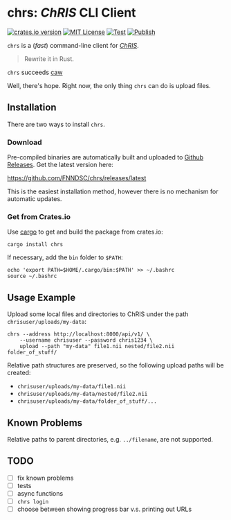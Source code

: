 # chrs: _ChRIS_ CLI Client

[![crates.io version](https://img.shields.io/crates/v/chrs?label=version)](https://crates.io/crates/chrs)
[![MIT License](https://img.shields.io/github/license/FNNDSC/chrs)](https://github.com/FNNDSC/chrs/blob/master/LICENSE)
[![Test](https://github.com/FNNDSC/chrs/actions/workflows/test.yml/badge.svg)](https://github.com/FNNDSC/chrs/actions/workflows/test.yml)
[![Publish](https://github.com/FNNDSC/chrs/actions/workflows/release.yml/badge.svg)](https://github.com/FNNDSC/chrs/actions/workflows/release.yml)

`chrs` is a (_fast_) command-line client for
[_ChRIS_](https://chrisproject.org/).

> Rewrite it in Rust.

`chrs` succeeds [caw](https://github.com/FNNDSC/caw)

Well, there's hope. Right now, the only thing `chrs` can do is upload files.


## Installation

There are two ways to install `chrs`.

### Download

Pre-compiled binaries are automatically built and uploaded to
[Github Releases](https://github.com/FNNDSC/chrs/releases).
Get the latest version here:

https://github.com/FNNDSC/chrs/releases/latest

This is the easiest installation method, however there is no
mechanism for automatic updates.


### Get from Crates.io

Use [cargo](https://doc.rust-lang.org/cargo/) to get and build the
package from crates.io:

```shell
cargo install chrs
```

If necessary, add the `bin` folder to `$PATH`:

```shell
echo 'export PATH=$HOME/.cargo/bin:$PATH' >> ~/.bashrc
source ~/.bashrc
```

## Usage Example

Upload some local files and directories to ChRIS under the path `chrisuser/uploads/my-data`:

```shell
chrs --address http://localhost:8000/api/v1/ \
    --username chrisuser --password chris1234 \
    upload --path "my-data" file1.nii nested/file2.nii folder_of_stuff/
```

Relative path structures are preserved, so the following upload paths will be created:

- `chrisuser/uploads/my-data/file1.nii`
- `chrisuser/uploads/my-data/nested/file2.nii`
- `chrisuser/uploads/my-data/folder_of_stuff/...`

## Known Problems

Relative paths to parent directories, e.g. `../filename`, are not supported.

## TODO

- [ ] fix known problems
- [ ] tests
- [ ] async functions
- [ ] `chrs login`
- [ ] choose between showing progress bar v.s. printing out URLs
